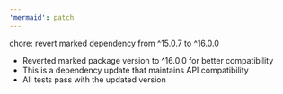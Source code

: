 ```yaml
---
'mermaid': patch
---
```


chore: revert marked dependency from ^15.0.7 to ^16.0.0

- Reverted marked package version to ^16.0.0 for better compatibility
- This is a dependency update that maintains API compatibility
- All tests pass with the updated version
